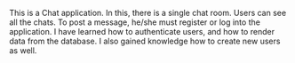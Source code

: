 This is a Chat application. In this, there is a single chat room. Users can see all the chats. To post a message, he/she must register or log into the application. I have learned how to authenticate users, and how to render data from the database. I also gained knowledge how to create new users as well.
